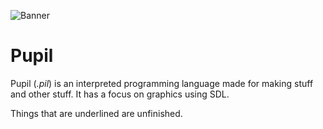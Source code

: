 ![Banner](https://github.com/user-attachments/assets/65e6329e-626f-422c-b365-5505577064b7)

# Pupil
Pupil (*.pil*) is an interpreted programming language made for making stuff and other stuff. It has a focus on graphics using SDL.

Things that are underlined are unfinished.
